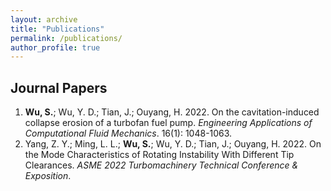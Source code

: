 ```yaml
---
layout: archive
title: "Publications"
permalink: /publications/
author_profile: true
---
```


<!-- {% if author.googlescholar %}
  You can also find my articles on <u><a href="{{author.googlescholar}}">my Google Scholar profile</a>.</u>
{% endif %}

{% include base_path %}

{% for post in site.publications reversed %}
  {% include archive-single.html %}
{% endfor %} -->

## Journal Papers

1. **Wu, S.**; Wu, Y. D.; Tian, J.; Ouyang, H. 2022. On the cavitation-induced collapse erosion of a turbofan fuel pump. *Engineering Applications of Computational Fluid Mechanics*. 16(1): 1048-1063.
2. Yang, Z. Y.; Ming, L. L.; **Wu, S.**; Wu, Y. D.; Tian, J.; Ouyang, H. 2022. On the Mode Characteristics of Rotating Instability With Different Tip Clearances. *ASME 2022 Turbomachinery Technical Conference & Exposition*.

